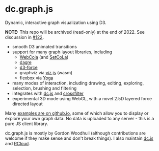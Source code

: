 # dc.graph.js

Dynamic, interactive graph visualization using D3.

**NOTE:** This repo will be archived (read-only) at the end of 2022. See discussion in [#122](https://github.com/dc-js/dc.graph.js/issues/122).

* smooth D3 animated transitions
* support for many graph layout libraries, including
  * [WebCola](http://marvl.infotech.monash.edu/webcola/) (and [SetCoLa](https://github.com/uwdata/setcola))
  * [dagre](https://github.com/cpettitt/dagre)
  * [d3-force](https://github.com/d3/d3-force)
  * graphviz via [viz.js](https://github.com/mdaines/viz.js/) (wasm)
  * flexbox via [Yoga](https://yogalayout.com/) 
* many modes of interaction, including drawing, editing, exploring, selection, brushing and filtering
* integrates with [dc.js](http://dc-js.github.io/dc.js/) and [crossfilter](http://crossfilter.github.io/crossfilter/)
* experimental 3D mode using WebGL, with a novel 2.5D layered force directed layout

Many [examples are on github.io](http://dc-js.github.io/dc.graph.js), some of which allow you to display or explore your own graph data. No data is uploaded to any server - this is a pure JS client library.

dc.graph.js is mostly by Gordon Woodhull (although contributions are welcome if they make sense and don't break things). I also maintain [dc.js](https://github.com/dc-js/dc.js) and [RCloud](https://github.com/att/rcloud).
